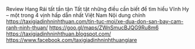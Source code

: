 Review Hang Rái tất tần tận Tất tật những điều cần biết để tìm hiểu Vĩnh Hy – một trong 4 vịnh hấp dẫn nhất Việt Nam Nội dung chính
https://taxigiadinhninhthuan.com/tin-tuc-moi/xe-dua-don-san-bay-cam-ranh-ninh-thuan/
https://goo.gl/maps/ZWnSmucBJQG9Ru8m6
https://taxigiadinhninhthuan.blogspot.com/
https://www.facebook.com/taxigiadinhninhthuangiare

<!---
taxiphanrang/taxiphanrang is a ✨ special ✨ repository because its `README.md` (this file) appears on your GitHub profile.
You can click the Preview link to take a look at your changes.
--->
